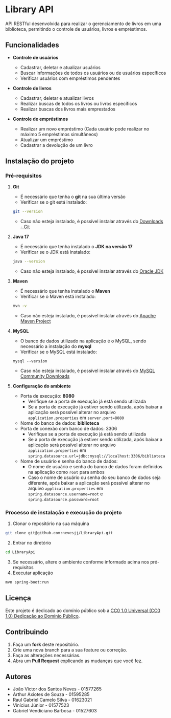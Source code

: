 # Library API

API RESTful desenvolvida para realizar o gerenciamento de livros em uma biblioteca, permitindo o controle de usuários, livros e empréstimos.

## Funcionalidades
- **Controle de usuários**
    - Cadastrar, deletar e atualizar usuários
    - Buscar informações de todos os usuários ou de usuários específicos
    - Verificar usuários com empréstimos pendentes
    
- **Controle de livros**
    - Cadastrar, deletar e atualizar livros
    - Realizar buscas de todos os livros ou livros específicos
    - Realizar buscas dos livros mais emprestados
    
- **Controle de empréstimos**
    - Realizar um novo empréstimo (Cada usuário pode realizar no máximo 5 empréstimos simultâneos)
    - Atualizar um empréstimo
    - Cadastrar a devolução de um livro
    
## Instalação do projeto
### Pré-requisitos
1. **Git**
    - É necessário que tenha o **git** na sua última versão
    - Verificar se o git está instalado:
    ```bash
    git --version
    ```
    - Caso não esteja instalado, é possível instalar através do [Downloads - Git](https://git-scm.com/downloads)

2. **Java 17**
    - É necessário que tenha instalado o **JDK na versão 17**
    - Verificar se o JDK está instalado:
    ```bash
    java --version
    ```
    - Caso não esteja instalado, é possível instalar através do [Oracle JDK](https://www.oracle.com/java/technologies/downloads/#java17?er=221886)
    
3. **Maven**
    - É necessário que tenha instalado o **Maven**
    - Verificar se o Maven está instalado:
    ```bash
    mvn -v
    ```
    - Caso não esteja instalado, é possível instalar através do [Apache Maven Project](https://maven.apache.org/download.cgi)
    
4. **MySQL**
    - O banco de dados utilizado na aplicação é o MySQL, sendo necessário a instalação do **mysql**
    - Verificar se o MySQL está instalado:
    ```
    mysql --version
    ```
    - Caso não esteja instalado, é possível instalar através do [MySQL Community Downloads](https://dev.mysql.com/downloads/)

5. **Configuração do ambiente**
    - Porta de execução: **8080**
        - Verifique se a porta de execução já está sendo utilizada
        - Se a porta de execução já estiver sendo utilizada, após baixar a aplicação será possível alterar no arquivo `application.properties` em `server.port=8080`
    - Nome do banco de dados: **biblioteca**
    - Porta de conexão com banco de dados: 3306
        - Verifique se a porta de execução já está sendo utilizada
        - Se a porta de execução já estiver sendo utilizada, após baixar a aplicação será possível alterar no arquivo `application.properties` em `spring.datasource.url=jdbc:mysql://localhost:3306/biblioteca`
    - Nome de usuário e senha do banco de dados:
        - O nome de usuário e senha do banco de dados foram definidos na aplicação como `root` para ambos
        - Caso o nome de usuário ou senha do seu banco de dados seja diferente, após baixar a aplicação será possível alterar no arquivo `application.properties` em `spring.datasource.username=root` e `spring.datasource.password=root`
        
### Processo de instalação e execução do projeto
1. Clonar o repositório na sua máquina
```bash
git clone git@github.com:nevesjj/LibraryApi.git
```
2. Entrar no diretório
```bash
cd LibraryApi
```
3. Se necessário, altere o ambiente conforme informado acima nos pré-requisitos
4. Executar aplicação
```bash
mvn spring-boot:run
```

## Licença

Este projeto é dedicado ao domínio público sob a [CC0 1.0 Universal (CC0 1.0) Dedicação ao Domínio Público](https://creativecommons.org/publicdomain/zero/1.0/legalcode).

## Contribuindo

1. Faça um **fork** deste repositório.
2. Crie uma nova branch para a sua feature ou correção.
3. Faça as alterações necessárias.
4. Abra um **Pull Request** explicando as mudanças que você fez.

## Autores
- João Victor dos Santos Neves - 01577265
- Arthur Axiotes de Souza - 01595285
- Raul Gabriel Camelo Silva - 01623021
- Vinícius Júnior - 01577523
- Gabriel Vendiciano Barbosa - 01527603
